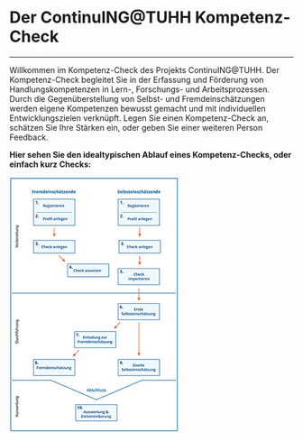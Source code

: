 # Der ContinuING@TUHH Kompetenz-Check 

- - -

Willkommen im Kompetenz-Check des Projekts ContinuING@TUHH. Der Kompetenz-Check begleitet Sie in der Erfassung und Förderung von Handlungskompetenzen in Lern-, Forschungs- und Arbeitsprozessen. Durch die Gegenüberstellung von Selbst- und Fremdeinschätzungen werden eigene Kompetenzen bewusst gemacht und mit individuellen Entwicklungszielen verknüpft. Legen Sie einen Kompetenz-Check an, schätzen Sie Ihre Stärken ein, oder geben Sie einer weiteren Person Feedback.

**Hier sehen Sie den idealtypischen Ablauf eines Kompetenz-Checks, oder einfach kurz Checks:**

![Übersicht der Rollen und Schritte im Kompetenz-Check](media/KCAblauf.png)